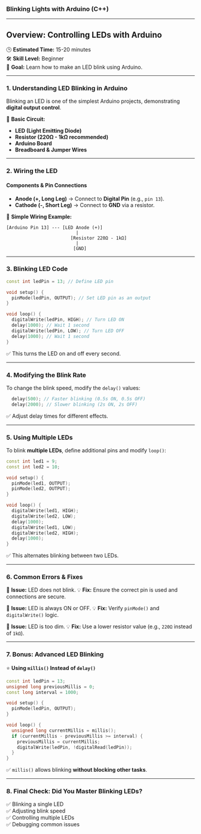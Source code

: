 ### **Blinking Lights with Arduino (C++)**

---

## **Overview: Controlling LEDs with Arduino**  
🕒 **Estimated Time:** 15-20 minutes  
🛠 **Skill Level:** Beginner  
🎯 **Goal:** Learn how to make an LED blink using Arduino.

---

### **1. Understanding LED Blinking in Arduino**  
Blinking an LED is one of the simplest Arduino projects, demonstrating **digital output control**.

👀 **Basic Circuit:**
- **LED (Light Emitting Diode)**
- **Resistor (220Ω - 1kΩ recommended)**
- **Arduino Board**
- **Breadboard & Jumper Wires**

---

### **2. Wiring the LED**

#### **Components & Pin Connections**
- **Anode (+, Long Leg)** → Connect to **Digital Pin** (e.g., `pin 13`).
- **Cathode (-, Short Leg)** → Connect to **GND** via a resistor.

📌 **Simple Wiring Example:**
```
[Arduino Pin 13] --- [LED Anode (+)]
                          |
                        [Resistor 220Ω - 1kΩ]
                          |
                         [GND]
```

---

### **3. Blinking LED Code**

```cpp
const int ledPin = 13; // Define LED pin

void setup() {
  pinMode(ledPin, OUTPUT); // Set LED pin as an output
}

void loop() {
  digitalWrite(ledPin, HIGH); // Turn LED ON
  delay(1000); // Wait 1 second
  digitalWrite(ledPin, LOW); // Turn LED OFF
  delay(1000); // Wait 1 second
}
```
✅ This turns the LED on and off every second.

---

### **4. Modifying the Blink Rate**
To change the blink speed, modify the `delay()` values:
```cpp
  delay(500); // Faster blinking (0.5s ON, 0.5s OFF)
  delay(2000); // Slower blinking (2s ON, 2s OFF)
```
✅ Adjust delay times for different effects.

---

### **5. Using Multiple LEDs**
To blink **multiple LEDs**, define additional pins and modify `loop()`:
```cpp
const int led1 = 9;
const int led2 = 10;

void setup() {
  pinMode(led1, OUTPUT);
  pinMode(led2, OUTPUT);
}

void loop() {
  digitalWrite(led1, HIGH);
  digitalWrite(led2, LOW);
  delay(1000);
  digitalWrite(led1, LOW);
  digitalWrite(led2, HIGH);
  delay(1000);
}
```
✅ This alternates blinking between two LEDs.

---

### **6. Common Errors & Fixes**

🚨 **Issue:** LED does not blink.
💡 **Fix:** Ensure the correct pin is used and connections are secure.

🚨 **Issue:** LED is always ON or OFF.
💡 **Fix:** Verify `pinMode()` and `digitalWrite()` logic.

🚨 **Issue:** LED is too dim.
💡 **Fix:** Use a lower resistor value (e.g., `220Ω` instead of `1kΩ`).

---

### **7. Bonus: Advanced LED Blinking**

⭐ **Using `millis()` Instead of `delay()`**
```cpp
const int ledPin = 13;
unsigned long previousMillis = 0;
const long interval = 1000;

void setup() {
  pinMode(ledPin, OUTPUT);
}

void loop() {
  unsigned long currentMillis = millis();
  if (currentMillis - previousMillis >= interval) {
    previousMillis = currentMillis;
    digitalWrite(ledPin, !digitalRead(ledPin));
  }
}
```
✅ `millis()` allows blinking **without blocking other tasks**.

---

### **8. Final Check: Did You Master Blinking LEDs?**  
✅ Blinking a single LED  
✅ Adjusting blink speed  
✅ Controlling multiple LEDs  
✅ Debugging common issues  

